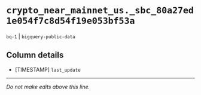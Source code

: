 # `crypto_near_mainnet_us._sbc_80a27ed1e054f7c8d54f19e053bf53a`
`bq-1` | `bigquery-public-data`

## Column details
* [TIMESTAMP] `last_update`

-------------------------------------------------------------------------------
*Do not make edits above this line.*
